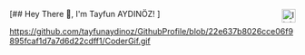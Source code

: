 [## Hey There 👋, I'm Tayfun AYDINÖZ! ]<a href='https://www.linkedin.com/in/tayfunaydinoz/'><img align='right' alt="linkedin" src="https://github.com/tayfunaydinoz/GithubProfile/blob/22e637b8026cce06f9895fcaf1d7a7d6d22cdff1/LinkedInLogo.jpg" height='24px'/></a>




https://github.com/tayfunaydinoz/GithubProfile/blob/22e637b8026cce06f9895fcaf1d7a7d6d22cdff1/CoderGif.gif
